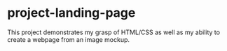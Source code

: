 # project-landing-page

This project demonstrates my grasp of HTML/CSS as well as my ability to create a webpage from an image mockup.